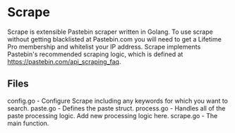 # Scrape
Scrape is extensible Pastebin scraper written in Golang. To use scrape without getting blacklisted at Pastebin.com you will need to get a Lifetime Pro membership and whitelist your IP address. Scrape implements Pastebin's recommended scraping logic, which is defined at https://pastebin.com/api_scraping_faq.

## Files 
config.go - Configure Scrape including any keywords for which you want to search.
paste.go - Defines the paste struct.
process.go - Handles all of the paste processing logic. Add new processing logic here.
scrape.go - The main function.
